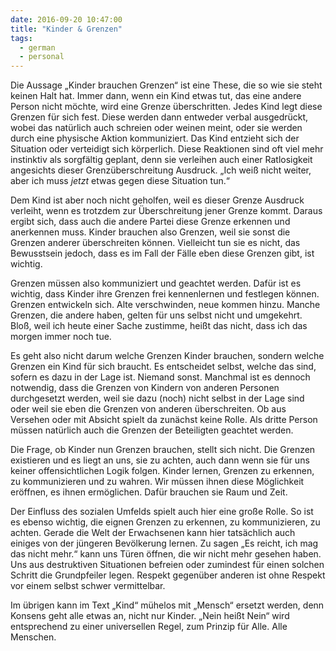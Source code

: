 ```yaml
---
date: 2016-09-20 10:47:00
title: "Kinder & Grenzen"
tags:
  - german
  - personal
---
```

Die Aussage „Kinder brauchen Grenzen“ ist eine These, die so wie sie steht keinen Halt hat. Immer dann, wenn ein Kind etwas tut, das eine andere Person nicht möchte, wird eine Grenze überschritten. Jedes Kind legt diese Grenzen für sich fest. Diese werden dann entweder verbal ausgedrückt, wobei das natürlich auch schreien oder weinen meint, oder sie werden durch eine physische Aktion kommuniziert. Das Kind entzieht sich der Situation oder verteidigt sich körperlich. Diese Reaktionen sind oft viel mehr instinktiv als sorgfältig geplant, denn sie verleihen auch einer Ratlosigkeit angesichts dieser Grenzüberschreitung Ausdruck. „Ich weiß nicht weiter, aber ich muss *jetzt* etwas gegen diese Situation tun.“

Dem Kind ist aber noch nicht geholfen, weil es dieser Grenze Ausdruck verleiht, wenn es trotzdem zur Überschreitung jener Grenze kommt. Daraus ergibt sich, dass auch die andere Partei diese Grenze erkennen und anerkennen muss. Kinder brauchen also Grenzen, weil sie sonst die Grenzen anderer überschreiten können. Vielleicht tun sie es nicht, das Bewusstsein jedoch, dass es im Fall der Fälle eben diese Grenzen gibt, ist wichtig.

Grenzen müssen also kommuniziert und geachtet werden. Dafür ist es wichtig, dass Kinder ihre Grenzen frei kennenlernen und festlegen können. Grenzen entwickeln sich. Alte verschwinden, neue kommen hinzu. Manche Grenzen, die andere haben, gelten für uns selbst nicht und umgekehrt. Bloß, weil ich heute einer Sache zustimme, heißt das nicht, dass ich das morgen immer noch tue.

Es geht also nicht darum welche Grenzen Kinder brauchen, sondern welche Grenzen ein Kind für sich braucht. Es entscheidet selbst, welche das sind, sofern es dazu in der Lage ist. Niemand sonst. Manchmal ist es dennoch notwendig, dass die Grenzen von Kindern von anderen Personen durchgesetzt werden, weil sie dazu (noch) nicht selbst in der Lage sind oder weil sie eben die Grenzen von anderen überschreiten. Ob aus Versehen oder mit Absicht spielt da zunächst keine Rolle. Als dritte Person müssen natürlich auch die Grenzen der Beteiligten geachtet werden.

Die Frage, ob Kinder nun Grenzen brauchen, stellt sich nicht. Die Grenzen existieren und es liegt an uns, sie zu achten, auch dann wenn sie für uns keiner offensichtlichen Logik folgen. Kinder lernen, Grenzen zu erkennen, zu kommunizieren und zu wahren. Wir müssen ihnen diese Möglichkeit eröffnen, es ihnen ermöglichen. Dafür brauchen sie Raum und Zeit.

Der Einfluss des sozialen Umfelds spielt auch hier eine große Rolle. So ist es ebenso wichtig, die eignen Grenzen zu erkennen, zu kommunizieren, zu achten. Gerade die Welt der Erwachsenen kann hier tatsächlich auch einiges von der jüngeren Bevölkerung lernen. Zu sagen „Es reicht, ich mag das nicht mehr.“ kann uns Türen öffnen, die wir nicht mehr gesehen haben. Uns aus destruktiven Situationen befreien oder zumindest für einen solchen Schritt die Grundpfeiler legen. Respekt gegenüber anderen ist ohne Respekt vor einem selbst schwer vermittelbar.

Im übrigen kann im Text „Kind“ mühelos mit „Mensch“ ersetzt werden, denn Konsens geht alle etwas an, nicht nur Kinder. „Nein heißt Nein“ wird entsprechend zu einer universellen Regel, zum Prinzip für Alle. Alle Menschen.
